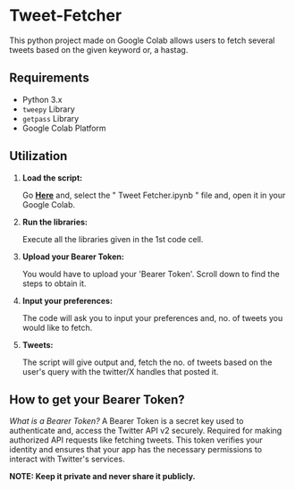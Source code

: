 # Tweet-Fetcher

This python project made on Google Colab allows users to fetch several tweets based on the given keyword or, a hastag. 


## Requirements

- Python 3.x
- `tweepy` Library
- `getpass` Library
- Google Colab Platform


## Utilization 

1. **Load the script:**

   Go **[Here](https://github.com/ShivuXD/Tweet-Fetcher)**  and, select the " Tweet Fetcher.ipynb " file and, open it in your Google Colab.

2. **Run the libraries:**

   Execute all the libraries given in the 1st code cell.

3. **Upload your Bearer Token:**

   You would have to upload your 'Bearer Token'. Scroll down to find the steps to obtain it.

4. **Input your preferences:**

   The code will ask you to input your preferences and, no. of tweets you would like to fetch.

5. **Tweets:**

   The script will give output and, fetch the no. of tweets based on the user's query with the twitter/X handles that posted it.


   
## How to get your Bearer Token?

   *What is a Bearer Token?*
  A Bearer Token is a secret key used to authenticate and, access the Twitter API v2 securely. Required for making authorized API requests like fetching tweets.
  This token verifies your identity and ensures that your app has the necessary permissions to interact with Twitter's services.

  **NOTE: Keep it private and never share it publicly.**
